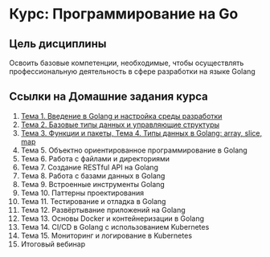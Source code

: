 # Курс: Программирование на Go 

## Цель дисциплины
Освоить базовые компетенции, необходимые, чтобы осуществлять
профессиональную деятельность в сфере разработки на языке Golang

## Ссылки на Домашние задания курса

1. [Тема 1. Введение в Golang и настройка среды разработки](/src/github.com/HelloWorld/README.md)
1. [Тема 2. Базовые типы данных и управляющие структуры](/src/github.com/BudgetCalcSimple/README.md)
1. [Тема 3. Функции и пакеты, Тема 4. Типы данных в Golang: array, slice, map](/src/github.com/FuncPackageTypes/README.md)
1. Тема 5. Объектно ориентированное программирование в Golang
1. Тема 6. Работа с файлами и директориями
1. Тема 7. Создание RESTful API на Golang
1. Тема 8. Работа с базами данных в Golang
1. Тема 9. Встроенные инструменты Golang
1. Тема 10. Паттерны проектирования
1. Тема 11. Тестирование и отладка в Golang
1. Тема 12. Развёртывание приложений на Golang
1. Тема 13. Основы Docker и контейнеризации в Golang
1. Тема 14. CI/CD в Golang с использованием Kubernetes
1. Тема 15. Мониторинг и логирование в Kubernetes
1. Итоговый вебинар